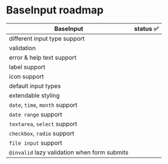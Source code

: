 # BaseInput roadmap

| BaseInput                                    | status ✅ |
| -------------------------------------------- | --------- |
| different input type support                 |           |
| validation                                   |           |
| error & help text support                    |           |
| label support                                |           |
| icon support                                 |           |
| default input types                          |           |
| extendable styling                           |           |
| `date`, `time`, `month` support              |           |
| `date range` support                         |           |
| `textarea`, `select` support                 |           |
| `checkbox`, `radio` support                  |           |
| `file input` support                         |           |
| `@invalid` lazy validation when form submits |           |
